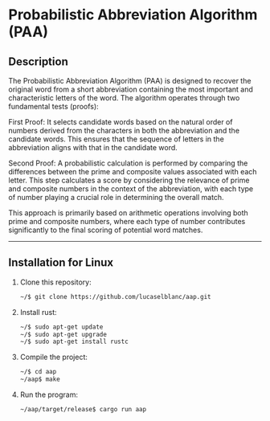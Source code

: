 # Probabilistic Abbreviation Algorithm (PAA)

## Description

The Probabilistic Abbreviation Algorithm (PAA) is designed to recover the original word from a short abbreviation containing the most important and characteristic letters of the word. The algorithm operates through two fundamental tests (proofs):

First Proof: It selects candidate words based on the natural order of numbers derived from the characters in both the abbreviation and the candidate words. This ensures that the sequence of letters in the abbreviation aligns with that in the candidate word.

Second Proof: A probabilistic calculation is performed by comparing the differences between the prime and composite values associated with each letter. This step calculates a score by considering the relevance of prime and composite numbers in the context of the abbreviation, with each type of number playing a crucial role in determining the overall match.

This approach is primarily based on arithmetic operations involving both prime and composite numbers, where each type of number contributes significantly to the final scoring of potential word matches.

---

## Installation for Linux

1. Clone this repository:
    ```bash
    ~/$ git clone https://github.com/lucaselblanc/aap.git
    ```

2. Install rust:
    ```bash
    ~/$ sudo apt-get update
    ~/$ sudo apt-get upgrade
    ~/$ sudo apt-get install rustc
    ```

3. Compile the project:
    ```bash
    ~/$ cd aap
    ~/aap$ make
    ```

4. Run the program:
    ```bash
    ~/aap/target/release$ cargo run aap
    ```
